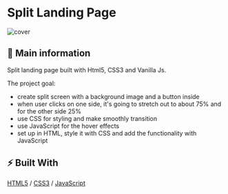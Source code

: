 # Split Landing Page

![cover](./Split-Landing-Page.gif)

## 🦉 Main information

Split landing page built with Html5, CSS3 and Vanilla Js.

The project goal:
- create split screen with a background image and a button inside
- when user clicks on one side, it's going to stretch out to about 75% and for the other side 25%
- use CSS for styling and make smoothly transition 
- use JavaScript for the hover effects
- set up in HTML, style it with CSS and add the functionality with JavaScript


## ⚡ Built With
[HTML5](https://www.w3schools.com/html/) / [CSS3](https://www.w3schools.com/css/) / [JavaScript](https://www.w3schools.com/js/)

